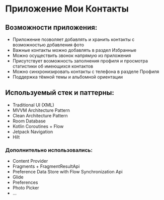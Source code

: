 # Приложение Мои Контакты

## Возможности приложения:
- Приложение позволяет добавлять и хранить контакты с возможностью добавления фото
- Важные контакты можно добавлять в раздел Избранные
- Можно осуществить звонок напрямую из приложения
- Присутствует возможность заполнения профиля и просмотра статистики об имеющихся контактов 
- Можно синхронизировать контакты с телефона в разделе Профиля
- Поддержка тёмной темы и альбомной ориентации 

## Используемый стек и паттерны:
- Traditional UI (XML)
- MVVM Architecture Pattern
- Clean Architecture Pattern
- Room Database
- Kotlin Coroutines + Flow
- Jetpack Navigation
- Hilt 

### Дополнительно использовались:
- Content Provider
- Fragments + FragmentResultApi
- Preference Data Store with Flow Synchronization Api
- Glide
- Preferences
- Photo Picker
- ...


